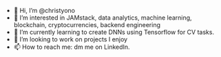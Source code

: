 - 👋 Hi, I’m @christyono
- 👀 I’m interested in JAMstack, data analytics, machine learning, blockchain, cryptocurrencies, backend engineering
- 🌱 I’m currently learning to create DNNs using Tensorflow for CV tasks.
- 💞️ I’m looking to work on projects I enjoy
- 📫 How to reach me: dm me on LinkedIn.

<!---
christyono/christyono is a ✨ special ✨ repository because its `README.md` (this file) appears on your GitHub profile.
You can click the Preview link to take a look at your changes.
--->
